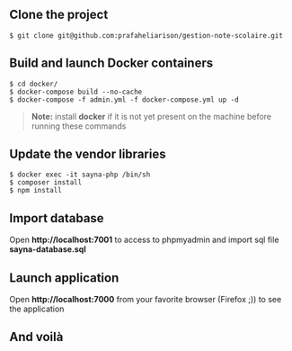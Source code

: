 ## Clone the project
```shell
$ git clone git@github.com:prafaheliarison/gestion-note-scolaire.git
```

## Build and launch Docker containers

```shell
$ cd docker/
$ docker-compose build --no-cache
$ docker-compose -f admin.yml -f docker-compose.yml up -d
```
> **Note:** install **docker** if it is not yet present on the machine before running these commands

## Update the vendor libraries

```shell
$ docker exec -it sayna-php /bin/sh
$ composer install
$ npm install
```

## Import database

Open **http://localhost:7001** to access to phpmyadmin and import sql file **sayna-database.sql**

## Launch application

Open **http://localhost:7000** from your favorite browser (Firefox ;)) to see the application

## And voilà
